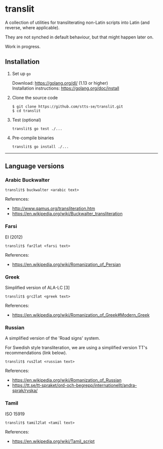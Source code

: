 # translit

A collection of utilities for transliterating non-Latin scripts into Latin (and reverse, where applicable).

They are not synched in default behaviour, but that might happen later on.

Work in progress.


## Installation

1. Set up `go`

     Download: https://golang.org/dl/ (1.13 or higher)   
     Installation instructions: https://golang.org/doc/install             

2. Clone the source code

   `$ git clone https://github.com/stts-se/translit.git`  
   `$ cd translit`   
   
3. Test (optional)

   `translit$ go test ./...`


4. Pre-compile binaries

    `translit$ go install ./...`


---

## Language versions

### Arabic Buckwalter

 `translit$ buckwalter <arabic text>`

References:
  * http://www.qamus.org/transliteration.htm
  * https://en.wikipedia.org/wiki/Buckwalter_transliteration

### Farsi

EI (2012)

 `translit$ far2lat <farsi text>`

References:
  * https://en.wikipedia.org/wiki/Romanization_of_Persian

### Greek

Simplified version of ALA-LC [3]

 `translit$ grc2lat <greek text>`


References:
   * https://en.wikipedia.org/wiki/Romanization_of_Greek#Modern_Greek


### Russian

A simplified version of the 'Road signs' system.

For Swedish style transliteration, we are using a simplified version TT's recommendations (link below).

 `translit$ rus2lat <russian text>`


References:
* https://en.wikipedia.org/wiki/Romanization_of_Russian
* https://tt.se/tt-spraket/ord-och-begrepp/internationellt/andra-sprak/ryska/

### Tamil

ISO 15919

 `translit$ tamil2lat <tamil text>`

References:
* https://en.wikipedia.org/wiki/Tamil_script


